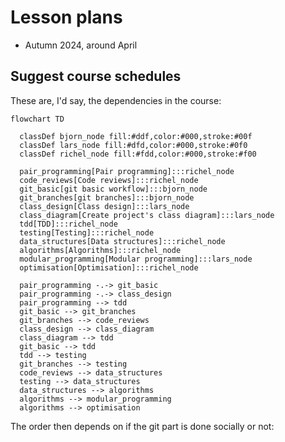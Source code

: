 # Lesson plans

 * Autumn 2024, around April


## Suggest course schedules

These are, I'd say, the dependencies in the course:

```mermaid
flowchart TD

  classDef bjorn_node fill:#ddf,color:#000,stroke:#00f
  classDef lars_node fill:#dfd,color:#000,stroke:#0f0
  classDef richel_node fill:#fdd,color:#000,stroke:#f00

  pair_programming[Pair programming]:::richel_node
  code_reviews[Code reviews]:::richel_node
  git_basic[git basic workflow]:::bjorn_node
  git_branches[git branches]:::bjorn_node
  class_design[Class design]:::lars_node
  class_diagram[Create project's class diagram]:::lars_node
  tdd[TDD]:::richel_node
  testing[Testing]:::richel_node
  data_structures[Data structures]:::richel_node
  algorithms[Algorithms]:::richel_node
  modular_programming[Modular programming]:::lars_node
  optimisation[Optimisation]:::richel_node

  pair_programming -.-> git_basic
  pair_programming -.-> class_design
  pair_programming --> tdd
  git_basic --> git_branches
  git_branches --> code_reviews
  class_design --> class_diagram
  class_diagram --> tdd
  git_basic --> tdd
  tdd --> testing
  git_branches --> testing
  code_reviews --> data_structures
  testing --> data_structures
  data_structures --> algorithms
  algorithms --> modular_programming
  algorithms --> optimisation
```

The order then depends on if the git part is done socially or not:

